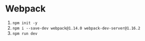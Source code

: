 # Webpack

1. `npm init -y`
1. `npm i --save-dev webpack@1.14.0 webpack-dev-server@1.16.2`
1. `npm run dev`
